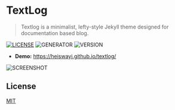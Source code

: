 # TextLog

> Textlog is a minimalist, lefty-style Jekyll theme designed for documentation based blog.

[![LICENSE](https://img.shields.io/badge/license-MIT-blue.svg)](LICENSE) ![GENERATOR](https://img.shields.io/badge/made_with-jekyll-blue.svg) ![VERSION](https://img.shields.io/badge/current_version-1.5-green.svg)

- **Demo:** https://heiswayi.github.io/textlog/

![SCREENSHOT](https://i.imgur.com/yXqbM4S.png)

## License

[MIT](LICENSE.md)
